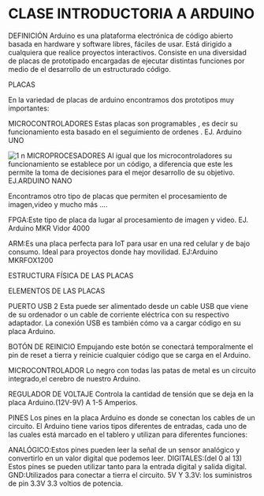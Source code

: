 # CLASE INTRODUCTORIA A ARDUINO 
DEFINICIÓN
Arduino es una plataforma electrónica de código abierto basada en hardware  y software libres, fáciles de usar. Está dirigido a cualquiera que realice proyectos interactivos.
Consiste en una diversidad de placas de prototipado encargadas de ejecutar distintas funciones por medio de el desarrollo de un estructurado código.

PLACAS

En la variedad de placas de arduino encontramos dos prototipos muy importantes:

MICROCONTROLADORES
Estas placas son programables , es decir su funcionamiento esta basado en el seguimiento de ordenes .
EJ. Arduino UNO 

![1]()
n
MICROPROCESADORES 
Al igual que los microcontroladores su funcionamiento se establece por un código, a diferencia que este les permite la toma de decisiones para el mejor desarrollo de su objetivo.
EJ.ARDUINO NANO


Encontramos otro tipo de placas que permiten el procesamiento de imagen,video y mucho más ....

FPGA:Este tipo de placa da lugar al procesamiento de imagen y video.
EJ. Arduino MKR Vidor 4000



ARM:Es una placa perfecta para IoT para usar en una red celular y de bajo consumo. Ideal para proyectos donde hay movilidad.
EJ:Arduino MKRFOX1200


ESTRUCTURA FÍSICA DE LAS PLACAS 



ELEMENTOS DE LAS PLACAS 

PUERTO USB 2
Esta puede ser alimentado desde un cable USB que viene de su ordenador o un cable de corriente eléctrica con su respectivo adaptador. La conexión USB es también cómo va a cargar código en su placa Arduino.


BOTÓN DE REINICIO
Empujando este botón se conectará temporalmente el pin de reset a tierra y reinicie cualquier código que se carga en el Arduino.


MICROCONTROLADOR
Lo negro con todas las patas de metal es un circuito integrado,el cerebro de nuestro Arduino. 


REGULADOR DE VOLTAJE 
Controla la cantidad de tensión que se deja en la placa Arduino.(12V-9V) A 1-5 Amperios.


PINES
Los pines en la placa Arduino es donde se conectan los cables de un circuito. El Arduino tiene varios tipos diferentes de entradas, cada uno de las cuales está marcado en el tablero y utilizan para diferentes funciones:

ANALÓGICO:Estos pines pueden leer la señal de un sensor analógico y convertirlo en un valor digital que podemos leer.
DIGITALES:(del 0 al 13) Estos pines se pueden utilizar tanto para la entrada digital y salida digital.
GND:Utilizados para conectar a tierra el circuito.
5V Y 3.3V: los suministros de pin 3.3V 3.3 voltios de potencia.


